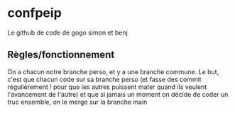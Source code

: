 # confpeip
Le github de code de gogo simon et benj

## Règles/fonctionnement
On a chacun notre branche perso, et y a une branche commune. Le but, c'est que chacun code sur sa branche perso (et fasse des commit régulièrement ! pour que les autres puissent mater quand ils veulent l'avancement de l'autre)
et que si jamais un moment on décide de coder un truc ensemble, on le merge sur la branche main
